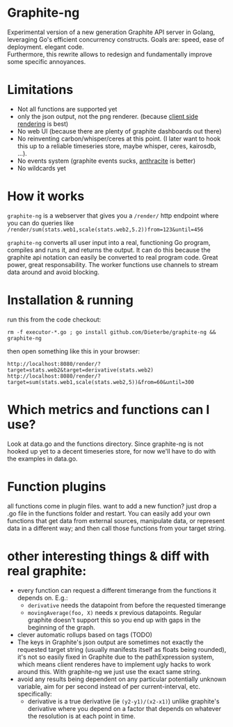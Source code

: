 # Graphite-ng

Experimental version of a new generation Graphite API server in Golang, leveraging Go's efficient concurrency constructs.
Goals are: speed, ease of deployment. elegant code.  
Furthermore, this rewrite allows to redesign and fundamentally improve some specific annoyances.

# Limitations

 * Not all functions are supported yet
 * only the json output, not the png renderer. (because [client side rendering](https://github.com/vimeo/timeserieswidget/) is best)
 * No web UI (because there are plenty of graphite dashboards out there)
 * No reinventing carbon/whisper/ceres at this point. (I later want to hook this up to a reliable timeseries store, maybe whisper, ceres, kairosdb, ...).
 * No events system (graphite events sucks, [anthracite](https://github.com/Dieterbe/anthracite/) is better)
 * No wildcards yet

# How it works

`graphite-ng` is a webserver that gives you a `/render/` http endpoint where you can do queries like
`/render/sum(stats.web1,scale(stats.web2,5.2))from=123&until=456`

`graphite-ng` converts all user input into a real, functioning Go program, compiles and runs it, and returns the output.
It can do this because the graphite api notation can easily be converted to real program code.  Great power, great responsability.
The worker functions use channels to stream data around and avoid blocking.

# Installation & running

run this from the code checkout:
```
rm -f executor-*.go ; go install github.com/Dieterbe/graphite-ng && graphite-ng
```

then open something like this in your browser:

```
http://localhost:8080/render/?target=stats.web2&target=derivative(stats.web2)
http://localhost:8080/render/?target=sum(stats.web1,scale(stats.web2,5))&from=60&until=300
```

# Which metrics and functions can I use?

Look at data.go and the functions directory.
Since graphite-ng is not hooked up yet to a decent timeseries store, for now we'll have to do with the
examples in data.go.

# Function plugins 

all functions come in plugin files. want to add a new function? just drop a .go file in the functions folder and restart.  You can easily add your own functions
that get data from external sources, manipulate data, or represent data in a different way; and then call those functions from your target string.

# other interesting things & diff with real graphite:

* every function can request a different timerange from the functions it depends on.   E.g.:
  * `derivative` needs the datapoint from before the requested timerange
  * `movingAverage(foo, X)` needs x previous datapoints.
  Regular graphite doesn't support this so you end up with gaps in the beginning of the graph.
* clever automatic rollups based on tags (TODO)
* The keys in Graphite's json output are sometimes not exactly the requested target string (usually manifests itself as floats being rounded), it's not so easily fixed in Graphite
  due to the pathExpression system,  which means client renderes have to implement ugly hacks to work around this. 
  With graphite-ng we just use the exact same string.
* avoid any results being dependent on any particular potentially unknown variable, aim for per second instead of per current-interval, etc. specifically:
  * derivative is a true derivative (ie `(y2-y1)/(x2-x1)`) unlike graphite's derivative where you depend on a factor that depends on whatever the resolution is at each point in time.
